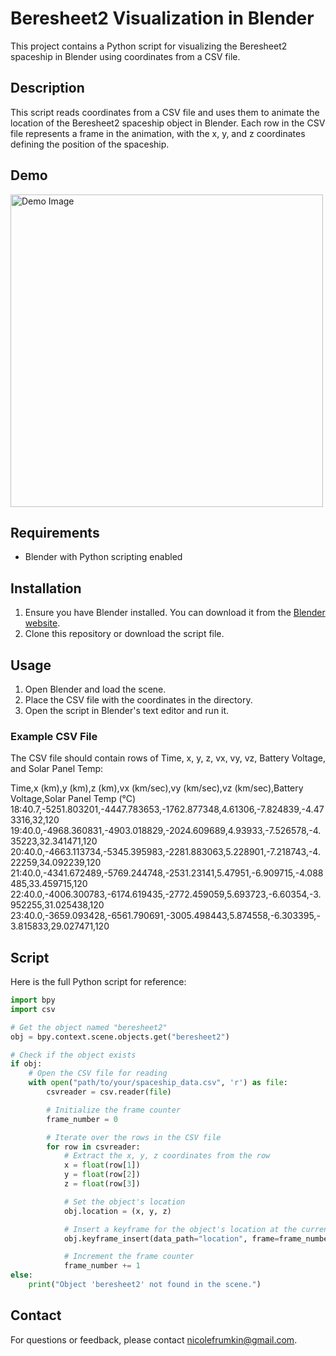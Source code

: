 # Beresheet2 Visualization in Blender

This project contains a Python script for visualizing the Beresheet2 spaceship in Blender using coordinates from a CSV file.

## Description

This script reads coordinates from a CSV file and uses them to animate the location of the Beresheet2 spaceship object in Blender. Each row in the CSV file represents a frame in the animation, with the x, y, and z coordinates defining the position of the spaceship.

## Demo

<img src="https://github.com/user-attachments/assets/3b00a9d5-03df-4a08-b307-1f3d50d5d7a5" alt="Demo Image" width="500" />


## Requirements

- Blender with Python scripting enabled
  
## Installation

1. Ensure you have Blender installed. You can download it from the [Blender website](https://www.blender.org/download/).
2. Clone this repository or download the script file.

## Usage

1. Open Blender and load the scene.
2. Place the CSV file with the coordinates in the directory.
3. Open the script in Blender's text editor and run it.

### Example CSV File

The CSV file should contain rows of Time, x, y, z, vx, vy, vz, Battery Voltage, and Solar Panel Temp:

Time,x (km),y (km),z (km),vx (km/sec),vy (km/sec),vz (km/sec),Battery Voltage,Solar Panel Temp (°C)
18:40.7,-5251.803201,-4447.783653,-1762.877348,4.61306,-7.824839,-4.473316,32,120
19:40.0,-4968.360831,-4903.018829,-2024.609689,4.93933,-7.526578,-4.35223,32.341471,120
20:40.0,-4663.113734,-5345.395983,-2281.883063,5.228901,-7.218743,-4.22259,34.092239,120
21:40.0,-4341.672489,-5769.244748,-2531.23141,5.47951,-6.909715,-4.088485,33.459715,120
22:40.0,-4006.300783,-6174.619435,-2772.459059,5.693723,-6.60354,-3.952255,31.025438,120
23:40.0,-3659.093428,-6561.790691,-3005.498443,5.874558,-6.303395,-3.815833,29.027471,120

## Script

Here is the full Python script for reference:

```python
import bpy
import csv

# Get the object named "beresheet2"
obj = bpy.context.scene.objects.get("beresheet2")

# Check if the object exists
if obj:
    # Open the CSV file for reading
    with open("path/to/your/spaceship_data.csv", 'r') as file:
        csvreader = csv.reader(file)

        # Initialize the frame counter
        frame_number = 0

        # Iterate over the rows in the CSV file
        for row in csvreader:
            # Extract the x, y, z coordinates from the row
            x = float(row[1])
            y = float(row[2])
            z = float(row[3])

            # Set the object's location
            obj.location = (x, y, z)

            # Insert a keyframe for the object's location at the current frame
            obj.keyframe_insert(data_path="location", frame=frame_number)

            # Increment the frame counter
            frame_number += 1
else:
    print("Object 'beresheet2' not found in the scene.")
```

## Contact

For questions or feedback, please contact [nicolefrumkin@gmail.com](mailto:nicolefrumkin@gmail.com).
